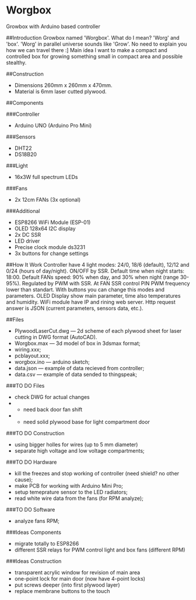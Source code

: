 # Worgbox
Growbox with Arduino based controller

##Introduction
Growbox named 'Worgbox'. What do I mean? 'Worg' and 'box'. 'Worg' in parallel universe sounds like 'Grow'. 
No need to explain you how we can travel there :]
Main idea I want to make a compact and controlled box for growing something small in compact area and possible stealthy.

##Construction
- Dimensions 260mm x 260mm x 470mm.
- Material is 6mm laser cutted plywood.

##Components

###Controller
- Arduino UNO (Arduino Pro Mini)

###Sensors
- DHT22 
- DS18B20

###Light
- 16x3W full spectrum LEDs

###Fans
- 2x 12cm FANs (3x optional)

###Additional
- ESP8266 WiFi Module (ESP-01)
- OLED 128x64 I2C display
- 2x DC SSR
- LED driver
- Precise clock module ds3231
- 3x buttons for change settings

##How It Work
Controller have 4 light modes: 24/0, 18/6 (default), 12/12 and 0/24 (hours of day/night). ON/OFF by SSR.
Default time when night starts: 18:00.
Default FANs speed: 90% when day, and 30% when night (range 30-95%). Regulated by PWM with SSR. At FAN SSR control PIN PWM frequency lower than standart.
With buttons you can change this modes and parameters.
OLED Display show main parameter, time also temperatures and humidity.
WiFi module have IP and rining web server. Http request answer is JSON (current parameters, sensors data, etc.).

##Files
- PlywoodLaserCut.dwg — 2d scheme of each plywood sheet for laser cutting in DWG format (AutoCAD).
- Worgbox.max — 3d model of box in 3dsmax format;
- wiring.xxx;
- pcblayout.xxx;
- worgbox.ino — arduino sketch;
- data.json — example of data recieved from controller;
- data.csv — example of data sended to thingspeak;

###TO DO Files
- check DWG for actual changes
- - need back door fan shift
- - need solid plywood base for light compartment door

###TO DO Construction
- using bigger holles for wires (up to 5 mm diameter)
- separate high voltage and low voltage compartments;

###TO DO Hardware
- kill the freezes and stop working of controller (need shield? no other cause);
- make PCB for working with Arduino Mini Pro;
- setup temeprature sensor to the LED radiators;
- read white wire data from the fans (for RPM analyze);

###TO DO Software
- analyze fans RPM;

###Ideas Components
- migrate totally to ESP8266
- different SSR relays for PWM control light and box fans (different RPM)

###Ideas Construction
- transparent acrylic window for revision of main area
- one-point lock for main door (now have 4-point locks)
- put screws deeper (into first plywood layer)
- replace membrane buttons to the touch
